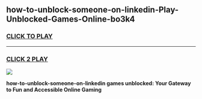 
## how-to-unblock-someone-on-linkedin-Play-Unblocked-Games-Online-bo3k4
<h3>
<a href="https://premium76.site?title=how-to-unblock-someone-on-linkedin&ref=25A">CLICK TO PLAY</a></h3>
<hr>

<h3>
<a href="https://premium76.site?title=how-to-unblock-someone-on-linkedin&ref=25A">CLICK 2 PLAY</a>
  
</h3>

<a href="https://premium76.site?title=how-to-unblock-someone-on-linkedin&ref=25A"><img src="https://clearcache.store/games.png"></a>


**how-to-unblock-someone-on-linkedin games unblocked: Your Gateway to Fun and Accessible Online Gaming**
